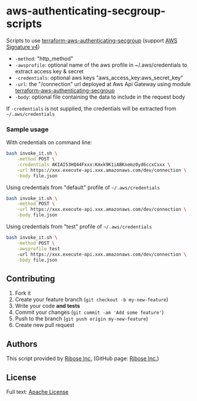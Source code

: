# aws-authenticating-secgroup-scripts

Scripts to use [terraform-aws-authenticating-secgroup](https://github.com/riboseinc/terraform-aws-authenticating-secgroup) (support [AWS Signature v4](http://docs.aws.amazon.com/general/latest/gr/signature-version-4.html))

- `-method`: "http_method"
- `-awsprofile`: optional name of the aws profile in ~/.aws/credentials to extract access key & secret
- `-credentials`: optional aws keys "aws_access_key:aws_secret_key"
- `-url`: the "/connection" url deployed at Aws Api Gateway using module [terraform-aws-authenticating-secgroup](https://github.com/riboseinc/terraform-aws-authenticating-secgroup)
- `-body`: optional file containing the data to include in the request body

If `-credentials` is not supplied, the credentials will be extracted from `~/.aws/credentials`

### Sample usage

With credentials on command line:

```bash
bash invoke_it.sh \
    -method POST \
    -credentials AKIAI53HQ44Fxxx:Kmxk9K1iABKnemz0yd6ccxCxxx \
    -url https://xxx.execute-api.xxx.amazonaws.com/dev/connection \
    -body file.json
```

Using credentials from "default" profile of `~/.aws/credentials`

```bash
bash invoke_it.sh \
    -method POST \
    -url https://xxx.execute-api.xxx.amazonaws.com/dev/connection \
    -body file.json
```

Using credentials from "test" profile of `~/.aws/credentials`

```bash
bash invoke_it.sh \
    -method POST \
    -awsprofile test
    -url https://xxx.execute-api.xxx.amazonaws.com/dev/connection \
    -body file.json
```

## Contributing

1. Fork it
2. Create your feature branch (`git checkout -b my-new-feature`)
3. Write your code **and tests**
4. Commit your changes (`git commit -am 'Add some feature'`)
5. Push to the branch (`git push origin my-new-feature`)
6. Create new pull request


## Authors

This script provided by [Ribose Inc.](https://www.ribose.com) (GitHub page: [Ribose Inc.](https://github.com/riboseinc))


## License

Full text: [Apache License](LICENSE)
